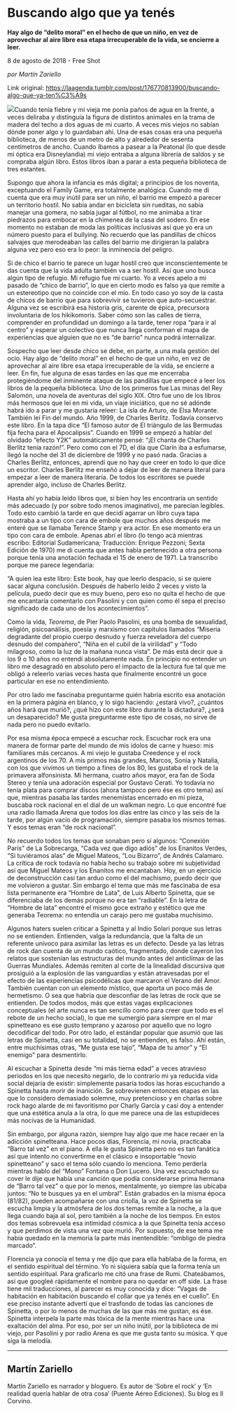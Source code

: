# Buscando algo que ya tenés

**Hay algo de “delito moral” en el hecho de que un niño, en vez de aprovechar al aire libre esa etapa irrecuperable de la vida, se encierre a leer.**

8 de agosto de 2018 - Free Shot

_por Martín Zariello_

Link original: https://laagenda.tumblr.com/post/176770813900/buscando-algo-que-ya-ten%C3%A9s

![](https://64.media.tumblr.com/b812cf427a277de87a62ad31dc10a76d/tumblr_inline_pd5l938jeA1t6q87u_500.png)Cuando tenía fiebre y mi vieja me ponía paños de agua en la frente, a veces deliraba y distinguía la figura de distintos animales en la trama de madera del techo a dos aguas de mi cuarto. A veces mis viejos no sabían dónde poner algo y lo guardaban ahí. Una de esas cosas era una pequeña biblioteca, de menos de un metro de alto y alrededor de sesenta centímetros de ancho. Cuando íbamos a pasear a la Peatonal (lo que desde mi óptica era Disneylandia) mi viejo entraba a alguna librería de saldos y se compraba algún libro. Estos libros iban a parar a esta pequeña biblioteca de tres estantes. 


Supongo que ahora la infancia es más digital; a principios de los noventa, exceptuando el Family Game, era totalmente analógica. Cuando me di cuenta que era muy inútil para ser un niño, el barrio me empezó a parecer un territorio hostil. No sabía andar en bicicleta sin rueditas, no sabía manejar una gomera, no sabía jugar al fútbol, no me animaba a tirar piedrazos para embocar en la chimenea de la casa del sodero. En ese momento no estaban de moda las políticas inclusivas así que yo era un número puesto para el bullying. No recuerdo que las pandillas de chicos salvajes que merodeaban las calles del barrio me dirigieran la palabra alguna vez pero eso era lo peor: la inminencia del peligro. 


Si de chico el barrio te parece un lugar hostil creo que inconscientemente te das cuenta que la vida adulta también va a ser hostil. Así que uno busca algún tipo de refugio. Mi refugio fue mi cuarto. Yo a veces apelo a mi pasado de “chico de barrio”, lo que en cierto modo es falso ya que remite a un estereotipo que no coincide con el mío. En todo caso yo soy de la casta de chicos de barrio que para sobrevivir se tuvieron que auto-secuestrar. Alguna vez se escribirá esa historia gris, carente de épica, precursora involuntaria de los hikikomoris. Saber cómo son las calles de tierra, comprender en profundidad un domingo a la tarde, tener ropa “para ir al centro” y esperar un colectivo que nunca llega conforman el mapa de experiencias que alguien que no es “de barrio” nunca podrá internalizar. 


Sospecho que leer desde chico se debe, en parte, a una mala gestión del ocio. Hay algo de “delito moral” en el hecho de que un niño, en vez de aprovechar al aire libre esa etapa irrecuperable de la vida, se encierre a leer. En fin, fue alguna de esas tardes en las que me encerraba protegiéndome del inminente ataque de las pandillas que empecé a leer los libros de la pequeña biblioteca. Uno de los primeros fue Las minas del Rey Salomón, una novela de aventuras del siglo XIX. Otro fue uno de los libros más hermosos que leí en mi vida, un viaje iniciático, que no sé adónde habrá ido a parar y me gustaría releer: La isla de Arturo, de Elsa Morante. También leí Fin del mundo. Año 1999, de Charles Berlitz. Todavía conservo este libro. En la tapa dice “El famoso autor de El triángulo de las Bermudas fija fecha para el Apocalipsis”. Cuando en 1999 se empezó a hablar del olvidado “efecto Y2K” automáticamente pensé: “¡El chanta de Charles Berlitz tenía razón!”. Pero como con el 7D, el día que Clarín iba a esfumarse, llegó la noche del 31 de diciembre de 1999 y no pasó nada. Gracias a Charles Berlitz, entonces, aprendí que no hay que creer en todo lo que dice un escritor. Charles Berlitz me enseñó a dejar de leer de manera literal para empezar a leer de manera literaria. De todos los escritores se puede aprender algo, incluso de Charles Berlitz. 


Hasta ahí yo había leído libros que, si bien hoy les encontraría un sentido más adecuado (y por sobre todo menos imaginativo), me parecían legibles. Todo esto cambió la tarde en que decidí agarrar un libro cuya tapa mostraba a un tipo con cara de embole que muchos años después me enteré que se llamaba Terence Stamp y era actor. En ese momento era un tipo con cara de embole. Apenas abrí el libro (lo tengo acá mientras escribo: Editorial Sudamericana; Traducción: Enrique Pezzoni; Sexta Edición de 1970) me di cuenta que antes había pertenecido a otra persona porque tenía una anotación fechada el 15 de enero de 1971. La transcribo porque me parece legendaria: 


“A quien lea este libro: Este book, hay que leerlo despacio, si se quiere sacar alguna conclusión. Después de haberlo leído 2 veces y visto la película, puedo decir que es muy bueno, pero eso no quita el hecho de que me encantaría comentarlo con Pasolini y con quien como él sepa el preciso significado de cada uno de los acontecimientos”. 


Como la vida, *Teorema*, de Pier Paolo Pasolini, es una bomba de sexualidad, religión, psicoanálisis, poesía y marxismo con capítulos llamados “Miseria degradante del propio cuerpo desnudo y fuerza reveladora del cuerpo desnudo del compañero”, “Niña en el cubil de la virilidad” y “Todo milagroso, como la luz de la mañana nunca vista”. De más está decir que a los 9 o 10 años no entendí absolutamente nada. En principio no entender un libro me desagradó en absoluto pero el impacto de la lectura fue tal que me obligó a releerlo varias veces hasta que finalmente encontré un goce particular en ese no entendimiento. 


Por otro lado me fascinaba preguntarme quién habría escrito esa anotación en la primera página en blanco, y lo sigo haciendo: ¿estará vivo?, ¿cuántos años hará que murió?, ¿qué hizo con este libro durante la dictadura?, ¿será un desaparecido? Me gusta preguntarme este tipo de cosas, no sirve de nada pero no puedo evitarlo. 


Por esa misma época empecé a escuchar rock. Escuchar rock era una manera de formar parte del mundo de mis ídolos de carne y hueso: mis familiares más cercanos. A mi viejo le gustaba Creedence y el rock argentinos de los 70. A mis primos más grandes, Marcos, Sonia y Natalia, con los que vivimos un tiempo a fines de los 80, les gustaba el rock de la primavera alfonsinista. Mi hermana, cuatro años mayor, era fan de Soda Stereo y tenía una adoración especial por Gustavo Cerati. Yo todavía no tenía plata para comprar discos (ahora tampoco pero ése es otro tema) así que, mientras pasaba las tardes menemistas encerrado en mi pieza, buscaba rock nacional en el dial de un walkman negro. Lo que encontré fue una radio llamada Arena que todos los días entre las cinco y las seis de la tarde, por algún vacío de programación, siempre pasaba los mismos temas. Y esos temas eran “de rock nacional”. 


No recuerdo todos los temas que sonaban pero sí algunos: “Conexión París” de La Sobrecarga, “Cada vez que digo adiós” de los Enanitos Verdes, “Si tuviéramos alas” de Miguel Mateos, “Lou Bizarro”, de Andrés Calamaro. La crítica de rock todavía no había hecho su trabajo sobre mi subjetividad así que Miguel Mateos y los Enanitos me encantaban. Hoy, en un ejercicio de deconstrucción casi tan arduo como el del machismo, puedo decir que me volvieron a gustar. Sin embargo el tema que más me fascinaba de esa lista permanente era “Hombre de Lata”, de Luis Alberto Spinetta, que se diferenciaba de los demás porque no era tan “radiable”. En la letra de “Hombre de lata” encontré el mismo goce extraño y estético que me generaba Teorema: no entendía un carajo pero me gustaba muchísimo. 


Algunos haters suelen criticar a Spinetta y al Indio Solari porque sus letras no se entienden. Entienden, valga la redundancia, que la falta de un referente unívoco para asimilar las letras es un defecto. Desde ya las letras de rock dan cuenta de un mundo caótico, fragmentado, donde cayeron los relatos que sostenían las estructuras del mundo antes del anticlímax de las Guerras Mundiales. Además remiten al corte de la linealidad discursiva que prosiguió a la explosión de las vanguardias y están atravesadas por el efecto de las experiencias psicodélicas que marcaron el Verano del Amor. También cuentan con un elemento místico, que aporta un poco más de hermetismo. O sea que habría que desconfiar de las letras de rock que se entienden. De todos modos, más que estas vagas explicaciones conceptuales (el arte nunca es tan sencillo como para creer que todo es el rebote de un hecho social), lo que me sumergió para siempre en el mar spinetteano es ese gusto temprano y azaroso por aquello que no logro decodificar del todo. Por otro lado, el estándar popular que asumió que las letras de Spinetta, casi en su totalidad, no se entienden, es falso. Ahí están, entre muchísimas otras, “Me gusta ese tajo”, “Mapa de tu amor” y “El enemigo” para desmentirlo. 


Al escuchar a Spinetta desde “mi más tierna edad” a veces atravieso periodos en los que necesito negarlo, de lo contrario mi ya reducida vida social dejaría de existir: simplemente pasaría todos las horas escuchando a Spinetta hasta morir de inanición. Se sobrevienen entonces etapas en las que lo considero demasiado solemne, muy pretencioso y en charlas sobre rock hago alarde de mi favoritismo por Charly García y casi doy a entender que una estética anula a la otra, lo que me parece una de las estupideces más nocivas de la Humanidad. 





Sin embargo, por alguna razón, siempre hay algo que me hace recaer en la adicción spinetteana. Hace pocos días, Florencia, mi novia, practicaba “Barro tal vez” en el piano. A ella le gusta Spinetta pero no es tan fanática así que intento no convertirme en el clásico e insoportable “novio spinetteano” y saco el tema sólo cuando lo menciona. Temo perderla mientras hablo del “Mono” Fontana o Don Lucero. Una vez escuchado su cover le dije que había una canción que podía considerarse prima hermana de “Barro tal vez” o que por lo menos, mentalmente, yo siempre las ubicaba juntos: “No te busques ya en el umbral”. Están grabados en la misma época (81/82), pueden acompañarse con una criolla, la voz de Spinetta se escucha limpia y la atmósfera de los dos temas remite a la noche, a la que llega cuando baja al sol, pero también a la noche de los tiempos. En estos dos temas sobrevuela esa intimidad cósmica a la que Spinetta tenía acceso y que perdimos de vista una vez que murió. Por supuesto, de ese tema me había quedado en la memoria la parte más inentendible: “ombligo de piedra marcado”. 


Florencia ya conocía el tema y me dijo que para ella hablaba de la forma, en el sentido espiritual del término. Yo ni siquiera sabía que la forma tenía un sentido espiritual. Para graficarlo me citó una frase de Rumi. Chateábamos, así que googleé rápidamente el nombre para no quedar en off side. La frase tiene mil traducciones, al parecer es muy conocida y dice: “Vagas de habitación en habitación buscando el collar que ya tenés en el cuello”. En ese preciso instante advertí que el trasfondo de todas las canciones de Spinetta, o por lo menos de muchas de las que más me gustan, es ése. Spinetta interpela la parte más tóxica de la mente mientras hace una exaltación del alma. Por eso, por ser un niño inútil, por la biblioteca de mi viejo, por Pasolini y por radio Arena es que me gusta tanto su música. Y que siga la melodía. 


  




---

 Martín Zariello
----------------

 Martín Zariello es narrador y bloguero. Es autor de ‘Sobre el rock’ y ‘En realidad quería hablar de otra cosa’ (Puente Aéreo Ediciones). Su blog es Il Corvino.
 

